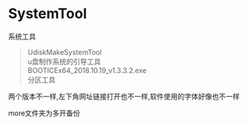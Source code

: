 # SystemTool
系统工具
>UdiskMakeSystemTool </br>
>u盘制作系统的引导工具 </br>
>BOOTICEx64_2018.10.19_v1.3.3.2.exe </br>
>分区工具 </br>

两个版本不一样,左下角网址链接打开也不一样,软件使用的字体好像也不一样     </br>



more文件夹为多开备份

